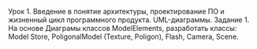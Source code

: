 Урок 1. Введение в понятие архитектуры, проектирование ПО и жизненный цикл программного продукта. UML-диаграммы.
Задание 1. На основе Диаграмы классов ModelElements, разработать классы: Model Store, PoligonalModel (Texture, Poligon), Flash, Camera, Scene.